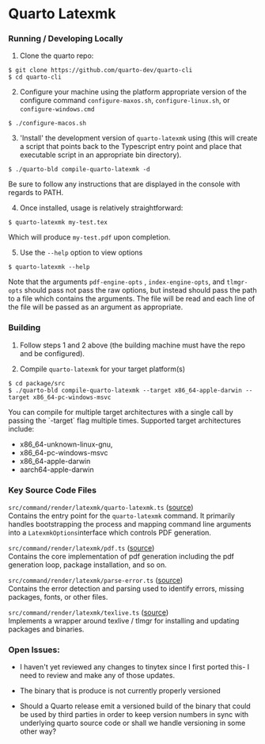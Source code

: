 # Quarto Latexmk

### Running / Developing Locally

1)  Clone the quarto repo:

``` {.bash}
$ git clone https://github.com/quarto-dev/quarto-cli
$ cd quarto-cli
```

2)  Configure your machine using the platform appropriate version of the configure command `configure-maxos.sh`, `configure-linux.sh`, or `configure-windows.cmd`

``` {.bash}
$ ./configure-macos.sh 
```

3)  'Install' the development version of `quarto-latexmk` using (this will create a script that points back to the Typescript entry point and place that executable script in an appropriate bin directory).

``` {.bash}
$ ./quarto-bld compile-quarto-latexmk -d
```

Be sure to follow any instructions that are displayed in the console with regards to PATH.

4)  Once installed, usage is relatively straightforward:

``` {.bash}
$ quarto-latexmk my-test.tex
```

Which will produce `my-test.pdf` upon completion.

5)  Use the `--help` option to view options

``` {.bash}
$ quarto-latexmk --help
```

Note that the arguments `pdf-engine-opts` , `index-engine-opts`, and `tlmgr-opts` should pass not pass the raw options, but instead should pass the path to a file which contains the arguments. The file will be read and each line of the file will be passed as an argument as appropriate.

### Building

1)  Follow steps 1 and 2 above (the building machine must have the repo and be configured).

2)  Compile `quarto-latexmk` for your target platform(s)

``` {.bash}
$ cd package/src
$ ./quarto-bld compile-quarto-latexmk --target x86_64-apple-darwin --target x86_64-pc-windows-msvc
```

You can compile for multiple target architectures with a single call by passing the \`-target\` flag multiple times. Supported target architectures include:

-   x86_64-unknown-linux-gnu,
-   x86_64-pc-windows-msvc
-   x86_64-apple-darwin
-   aarch64-apple-darwin

### Key Source Code Files

`src/command/render/latexmk/quarto-latexmk.ts` ([source](https://github.com/quarto-dev/quarto-cli/blob/main/src/command/render/latexmk/quarto-latexmk.ts))\
Contains the entry point for the `quarto-latexmk` command. It primarily handles bootstrapping the process and mapping command line arguments into a `LatexmkOptions`interface which controls PDF generation.

`src/command/render/latexmk/pdf.ts` ([source](https://github.com/quarto-dev/quarto-cli/blob/main/src/command/render/latexmk/pdf.ts))\
Contains the core implementation of pdf generation including the pdf generation loop, package installation, and so on.

`src/command/render/latexmk/parse-error.ts` ([source](https://github.com/quarto-dev/quarto-cli/blob/main/src/command/render/latexmk/parse-error.ts))\
Contains the error detection and parsing used to identify errors, missing packages, fonts, or other files.

`src/command/render/latexmk/texlive.ts` ([source](https://github.com/quarto-dev/quarto-cli/blob/main/src/command/render/latexmk/texlive.ts))\
Implements a wrapper around texlive / tlmgr for installing and updating packages and binaries.

### Open Issues:

-   I haven't yet reviewed any changes to tinytex since I first ported this- I need to review and make any of those updates.

-   The binary that is produce is not currently properly versioned

-   Should a Quarto release emit a versioned build of the binary that could be used by third parties in order to keep version numbers in sync with underlying quarto source code or shall we handle versioning in some other way?
